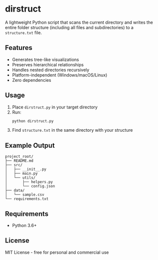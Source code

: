 # dirstruct
A lightweight Python script that scans the current directory and writes the entire folder structure (including all files and subdirectories) to a `structure.txt` file.

## Features
- Generates tree-like visualizations
- Preserves hierarchical relationships
- Handles nested directories recursively
- Platform-independent (Windows/macOS/Linux)
- Zero dependencies

## Usage
1. Place `dirstruct.py` in your target directory
2. Run:
   ```bash
   python dirstruct.py
   ```
3. Find `structure.txt` in the same directory with your structure

## Example Output
```
project_root/
├── README.md
├── src/
│   ├── __init__.py
│   ├── main.py
│   └── utils/
│       ├── helpers.py
│       └── config.json
├── data/
│   └── sample.csv
└── requirements.txt
```

## Requirements
- Python 3.6+

## License
MIT License - free for personal and commercial use
